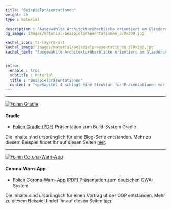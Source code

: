 ```yaml
---
title: "Beispielpräsentationen"
weight: 20
type : material

description : "Ausgewählte Architekturüberblicke orientiert am Gliederungsvorschlag aus Kapitel 4."
bg_image: images/material/beispielpraesentationen_370x200.jpg

kachel_icon: ti-layers-alt
kachel_image: images/material/beispielpraesentationen_370x200.jpg
kachel_text: "Ausgewählte Architekturüberblicke orientiert am Gliederungsvorschlag aus Kapitel 4."


intro:
  enable : true
  subtitle : Material
  title : "Beispielpräsentationen"
  content : "<p>Kapitel 4 schlägt eine Struktur für Präsentationen vor. Hier findet Ihr Folienvorträge, die sich daran orientieren</p>"
---
```


<hr/>

[![Folien Gradle](/images/material/ArchitekturueberblickGradle.png)](/downloads/beispielpraesentationen/ArchitekturueberblickGradle.pdf)

#### Gradle

* [Folien Gradle (PDF)](/downloads/beispielpraesentationen/ArchitekturueberblickGradle.pdf) Präsentation zum Build-System Gradle

Die Inhalte sind ursprünglich für eine Blog-Serie entstanden. Mehr zu diesem Beispiel findet Ihr auf diesen Seiten [hier](/beispiel/gradle/).


<hr/>

[![Folien Corona-Warn-App](/images/material/Architekturueberblick_CWA_Foliendownload.png)](/downloads/beispielpraesentationen/Architekturueberblick_CWA_Foliensatz.pdf)

#### Corona-Warn-App

* [Folien Corona-Warn-App (PDF)](/downloads/beispielpraesentationen/Architekturueberblick_CWA_Foliensatz.pdf) Präsentation zum deutschen CWA-System

Die Inhalte sind ursprünglich für einen Vortrag uf der OOP entstanden. Mehr zu diesem Beispiel findet Ihr auf diesen Seiten [hier](/beispiel/corona-warn-app/).
